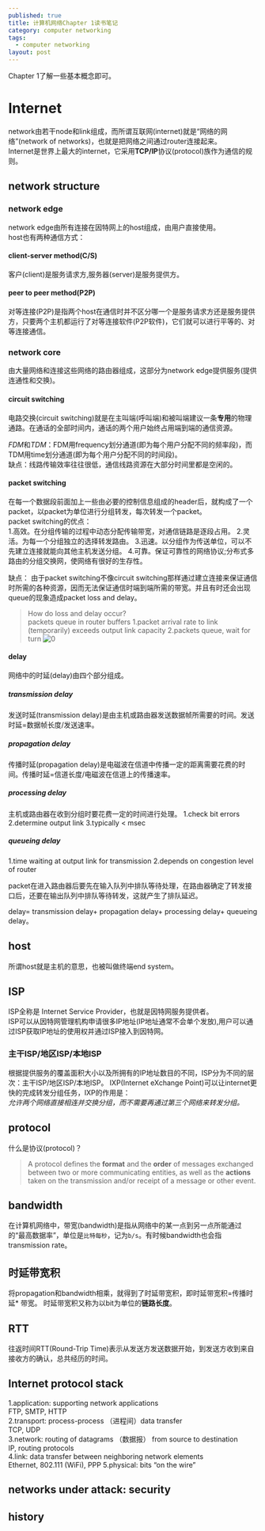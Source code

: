 ```yaml
---
published: true
title: 计算机网络Chapter 1读书笔记
category: computer networking
tags: 
  - computer networking
layout: post
---
```


Chapter 1了解一些基本概念即可。

# Internet

network由若干node和link组成，而所谓互联网(internet)就是“网络的网络”(network of networks)，也就是把网络之间通过router连接起来。  
Internet是世界上最大的internet，它采用**TCP/IP**协议(protocol)族作为通信的规则。

## network structure

### network edge

network edge由所有连接在因特网上的host组成，由用户直接使用。  
host也有两种通信方式：

#### client-server method(C/S)

客户(client)是服务请求方,服务器(server)是服务提供方。

#### peer to peer method(P2P)

对等连接(P2P)是指两个host在通信时并不区分哪一个是服务请求方还是服务提供方，只要两个主机都运行了对等连接软件(P2P软件)，它们就可以进行平等的、对等连接通信。

### network core

由大量网络和连接这些网络的路由器组成，这部分为network edge提供服务(提供连通性和交换)。

#### circuit switching

电路交换(circuit switching)就是在主叫端(呼叫端)和被叫端建议一条**专用**的物理通路。在通话的全部时间内，通话的两个用户始终占用端到端的通信资源。  

*FDM*和*TDM*：FDM用frequency划分通道(即为每个用户分配不同的频率段)，而TDM用time划分通道(即为每个用户分配不同的时间段)。  
缺点：线路传输效率往往很低，通信线路资源在大部分时间里都是空闲的。

#### packet switching

在每一个数据段前面加上一些由必要的控制信息组成的header后，就构成了一个packet，以packet为单位进行分组转发，每次转发一个packet。  
packet switching的优点：  
1.高效。在分组传输的过程中动态分配传输带宽，对通信链路是逐段占用。
2.灵活。为每一个分组独立的选择转发路由。
3.迅速。以分组作为传送单位，可以不先建立连接就能向其他主机发送分组。
4.可靠。保证可靠性的网络协议;分布式多路由的分组交换网，使网络有很好的生存性。

缺点：
由于packet switching不像circuit switching那样通过建立连接来保证通信时所需的各种资源，因而无法保证通信时端到端所需的带宽。并且有时还会出现queue的现象造成packet loss and delay。

>How do loss and delay occur?  
packets queue in router buffers 
1.packet arrival rate to link (temporarily) exceeds output link capacity
2.packets queue, wait for turn
![0](https://raw.githubusercontent.com/Logos23333/Logos23333.github.io/master/_posts/image/computernetworking/0.png)

#### delay

网络中的时延(delay)由四个部分组成。

##### transmission delay

发送时延(transmission delay)是由主机或路由器发送数据帧所需要的时间。发送时延=数据帧长度/发送速率。

##### propagation delay

传播时延(propagation delay)是电磁波在信道中传播一定的距离需要花费的时间。传播时延=信道长度/电磁波在信道上的传播速率。

##### processing delay

主机或路由器在收到分组时要花费一定的时间进行处理。
1.check bit errors
2.determine output link
3.typically < msec


##### queueing delay
1.time waiting at output link for transmission 
2.depends on congestion level of router

packet在进入路由器后要先在输入队列中排队等待处理，在路由器确定了转发接口后，还要在输出队列中排队等待转发，这就产生了排队延迟。

delay= transmission delay+ propagation delay+ processing delay+ queueing delay。

## host

所谓host就是主机的意思，也被叫做终端end system。

## ISP

ISP全称是 Internet Service Provider，也就是因特网服务提供者。  
ISP可以从因特网管理机构申请很多IP地址(IP地址通常不会单个发放),用户可以通过ISP获取IP地址的使用权并通过ISP接入到因特网。

### 主干ISP/地区ISP/本地ISP

根据提供服务的覆盖面积大小以及所拥有的IP地址数目的不同，ISP分为不同的层次：主干ISP/地区ISP/本地ISP。
IXP(Internet eXchange Point)可以让internet更快的完成转发分组任务，IXP的作用是：  
*允许两个网络直接相连并交换分组，而不需要再通过第三个网络来转发分组。*

## protocol

什么是协议(protocol)？
>A protocol defines the **format** and the **order**
 of messages exchanged between two or more communicating entities, as well as the **actions** taken on the transmission and/or receipt of a message or other event.
 
## bandwidth

在计算机网络中，带宽(bandwidth)是指从网络中的某一点到另一点所能通过的“最高数据率”，单位是`比特每秒`，记为`b/s`。有时候bandwidth也会指transmission rate。

## 时延带宽积

将propagation和bandwidth相乘，就得到了时延带宽积，即时延带宽积=传播时延* 带宽。
时延带宽积又称为以bit为单位的**链路长度**。

## RTT

往返时间RTT(Round-Trip Time)表示从发送方发送数据开始，到发送方收到来自接收方的确认，总共经历的时间。

## Internet protocol stack

1.application: supporting network applications  
FTP, SMTP, HTTP  
2.transport: process-process （进程间）data transfer  
TCP, UDP  
3.network: routing of datagrams （数据报） from source to destination  
IP, routing protocols  
4.link: data transfer between neighboring  network elements  
Ethernet, 802.111 (WiFi), PPP
5.physical: bits “on the wire”  

## networks under attack: security

## history





